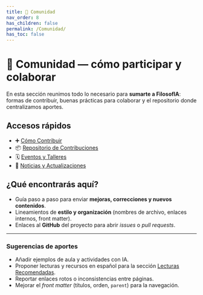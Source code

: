 ```yaml
---
title: 🤝 Comunidad
nav_order: 8
has_children: false
permalink: /Comunidad/
has_toc: false
---
```


# 🤝 Comunidad — cómo participar y colaborar

En esta sección reunimos todo lo necesario para **sumarte a FilosofIA**: formas de contribuir, buenas prácticas para colaborar y el repositorio donde centralizamos aportes.

## Accesos rápidos
- ➕ [Cómo Contribuir](./Como-Contribuir.md)
- 📦 [Repositorio de Contribuciones](./Repositorio-Contribuciones.md)
- 🗓️ [Eventos y Talleres](./Eventos-Talleres.md)
- 📝 [Noticias y Actualizaciones](./Noticias-Actualizaciones.md)

## ¿Qué encontrarás aquí?
- Guía paso a paso para enviar **mejoras, correcciones y nuevos contenidos**.
- Lineamientos de **estilo y organización** (nombres de archivo, enlaces internos, front matter).
- Enlaces al **GitHub** del proyecto para abrir *issues* o *pull requests*.

---

### Sugerencias de aportes
- Añadir ejemplos de aula y actividades con IA.
- Proponer lecturas y recursos en español para la sección [Lecturas Recomendadas](../Biblioteca/Lecturas-Recomendadas.md).
- Reportar enlaces rotos o inconsistencias entre páginas.
- Mejorar el *front matter* (títulos, orden, `parent`) para la navegación.

